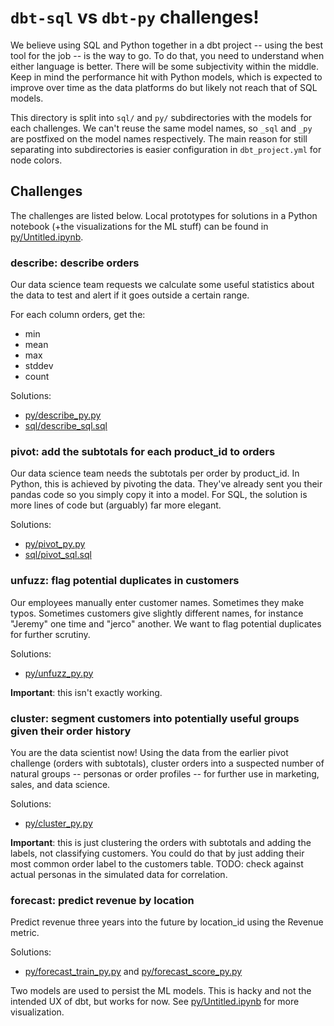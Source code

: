 # `dbt-sql` vs `dbt-py` challenges!

We believe using SQL and Python together in a dbt project -- using the best tool for the job -- is the way to go. To do that, you need to understand when either language is better. There will be some subjectivity within the middle. Keep in mind the performance hit with Python models, which is expected to improve over time as the data platforms do but likely not reach that of SQL models.

This directory is split into `sql/` and `py/` subdirectories with the models for each challenges. We can't reuse the same model names, so `_sql` and `_py` are postfixed on the model names respectively. The main reason for still separating into subdirectories is easier configuration in `dbt_project.yml` for node colors.

## Challenges

The challenges are listed below. Local prototypes for solutions in a Python notebook (+the visualizations for the ML stuff) can be found in [py/Untitled.ipynb](py/Untitled.ipynb).

### describe: describe orders

Our data science team requests we calculate some useful statistics about the data to test and alert if it goes outside a certain range.

For each column orders, get the:

- min
- mean
- max
- stddev
- count

Solutions:

- [py/describe_py.py](py/describe_py.py)
- [sql/describe_sql.sql](sql/describe_sql.sql)

### pivot: add the subtotals for each product_id to orders

Our data science team needs the subtotals per order by product_id. In Python, this is achieved by pivoting the data. They've already sent you their pandas code so you simply copy it into a model. For SQL, the solution is more lines of code but (arguably) far more elegant.

Solutions:

- [py/pivot_py.py](py/pivot_py.py)
- [sql/pivot_sql.sql](sql/pivot_sql.sql)

### unfuzz: flag potential duplicates in customers

Our employees manually enter customer names. Sometimes they make typos. Sometimes customers give slightly different names, for instance "Jeremy" one time and "jerco" another. We want to flag potential duplicates for further scrutiny.

Solutions:

- [py/unfuzz_py.py](py/unfuzz_py.py)

**Important**: this isn't exactly working.

### cluster: segment customers into potentially useful groups given their order history

You are the data scientist now! Using the data from the earlier pivot challenge (orders with subtotals), cluster orders into a suspected number of natural groups -- personas or order profiles -- for further use in marketing, sales, and data science.

Solutions:

- [py/cluster_py.py](py/cluster_py.py)

**Important**: this is just clustering the orders with subtotals and adding the labels, not classifying customers. You could do that by just adding their most common order label to the customers table. TODO: check against actual personas in the simulated data for correlation.

### forecast: predict revenue by location

Predict revenue three years into the future by location_id using the Revenue metric. 

Solutions:

- [py/forecast_train_py.py](py/forecast_train_py.py) and [py/forecast_score_py.py](py/forecast_score_py.py)

Two models are used to persist the ML models. This is hacky and not the intended UX of dbt, but works for now. See [py/Untitled.ipynb](py/Untitled.ipynb) for more visualization.
